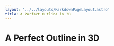```yaml
---
layout: '../../layouts/MarkdownPageLayout.astro'
title: A Perfect Outline in 3D
---
```


# A Perfect Outline in 3D
